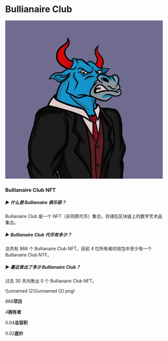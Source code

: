 # Bullianaire Club



![unnamed](unnamed.png)

### Bullianaire Club NFT 

##### ▶ 什么是 Bullianaire 俱乐部？

Bullianaire Club 是一个 NFT（非同质代币）集合。存储在区块链上的数字艺术品集合。

##### ▶ Bullianaire Club 代币有多少？

总共有 868 个 Bullianaire Club NFT。目前 4 位所有者的钱包中至少有一个 Bullianaire Club NTF。

##### ▶ 最近卖出了多少 Bullianaire Club？

过去 30 天内售出 0 个 Bullianaire Club NFT。

![unnamed (2)](unnamed (2).png)

868**项目**

4**拥有者**

0.04**总容积**

0.02**底价**
